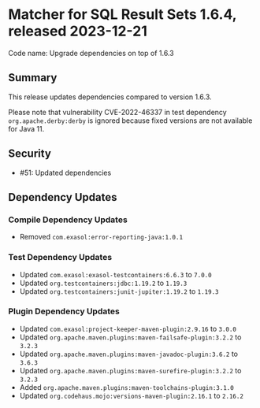 # Matcher for SQL Result Sets 1.6.4, released 2023-12-21

Code name: Upgrade dependencies on top of 1.6.3

## Summary

This release updates dependencies compared to version 1.6.3.

Please note that vulnerability CVE-2022-46337 in test dependency `org.apache.derby:derby` is ignored because fixed versions are not available for Java 11.

## Security

* #51: Updated dependencies

## Dependency Updates

### Compile Dependency Updates

* Removed `com.exasol:error-reporting-java:1.0.1`

### Test Dependency Updates

* Updated `com.exasol:exasol-testcontainers:6.6.3` to `7.0.0`
* Updated `org.testcontainers:jdbc:1.19.2` to `1.19.3`
* Updated `org.testcontainers:junit-jupiter:1.19.2` to `1.19.3`

### Plugin Dependency Updates

* Updated `com.exasol:project-keeper-maven-plugin:2.9.16` to `3.0.0`
* Updated `org.apache.maven.plugins:maven-failsafe-plugin:3.2.2` to `3.2.3`
* Updated `org.apache.maven.plugins:maven-javadoc-plugin:3.6.2` to `3.6.3`
* Updated `org.apache.maven.plugins:maven-surefire-plugin:3.2.2` to `3.2.3`
* Added `org.apache.maven.plugins:maven-toolchains-plugin:3.1.0`
* Updated `org.codehaus.mojo:versions-maven-plugin:2.16.1` to `2.16.2`

